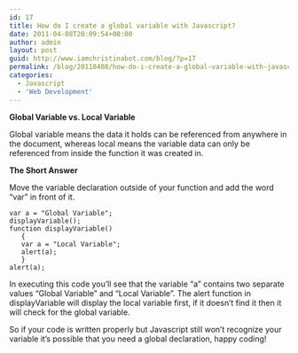 ```yaml
---
id: 17
title: How do I create a global variable with Javascript?
date: 2011-04-08T20:09:54+00:00
author: admin
layout: post
guid: http://www.iamchristinabot.com/blog/?p=17
permalink: /blog/20110408/how-do-i-create-a-global-variable-with-javascript/
categories:
  - Javascript
  - 'Web Development'
---
```

**Global Variable vs. Local Variable**

Global variable means the data it holds can be referenced from anywhere in the document, whereas local means the variable data can only be referenced from inside the function it was created in.

**The Short Answer**

Move the variable declaration outside of your function and add the word &#8220;var&#8221; in front of it.


    var a = "Global Variable";
    displayVariable();
    function displayVariable()
       {
       var a = "Local Variable";
       alert(a);
       }
    alert(a);



In executing this code you&#8217;ll see that the variable &#8220;a&#8221; contains two separate values &#8220;Global Variable&#8221; and &#8220;Local Variable&#8221;. The alert function in displayVariable will display the local variable first, if it doesn&#8217;t find it then it will check for the global variable.

So if your code is written properly but Javascript still won&#8217;t recognize your variable it&#8217;s possible that you need a global declaration, happy coding!
